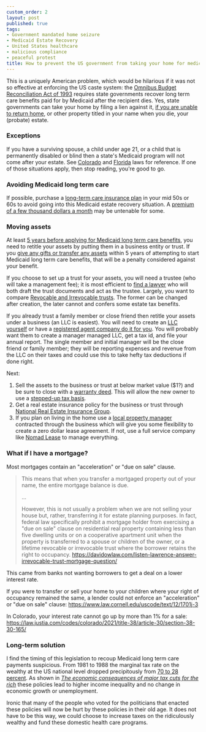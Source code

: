 ```yaml
---
custom_order: 2
layout: post
published: true
tags:
- Government mandated home seizure
- Medicaid Estate Recovery
- United States healthcare
- malicious compliance
- peaceful protest
title: How to prevent the US government from taking your home for medical expenses
---
```

This is a uniquely American problem, which would be hilarious if it was not so effective at enforcing the US caste system:
the [Omnibus Budget Reconciliation Act of 1993](https://oig.hhs.gov/oei/reports/oei-07-92-00880.pdf)
requires state governments recover long term care benefits paid for by Medicaid after the recipient dies.
Yes, state governments can take your home by filing a lien against it,
[if you are unable to return home](https://www.senioranswers.org/insurance/medicaid/estate-recovery/),
or other property titled in your name when you die, your (probate) estate.

### Exceptions
If you have a surviving spouse, a child under age 21, or a child that is permanently disabled or blind
then a state's Medicaid program will not come after your estate.
See [Colorado](https://www.law.cornell.edu/regulations/colorado/10-CCR-SS-2505-10-8-063) and
[Florida](http://www.leg.state.fl.us/statutes/index.cfm?App_mode=Display_Statute&URL=0400-0499/0409/Sections/0409.9101.html)
laws for reference. If one of those situations apply, then stop reading, you're good to go.

### Avoiding Medicaid long term care
If possible, purchase a
[long-term care insurance plan](https://www.nerdwallet.com/article/insurance/long-term-care-insurance)
in your mid 50s or 60s to avoid going into this Medicaid estate recovery situation.
A [premium of a few thousand dollars a month](https://smartasset.com/insurance/how-much-does-long-term-care-insurance-cost)
may be untenable for some.

### Moving assets
At least [5 years before applying for Medicaid long term care benefits](https://www.medicaidplanningassistance.org/medicaid-look-back-period/),
you need to retitle your assets by putting them in a business entity or trust. If you
[give any gifts or transfer any assets](https://coloradoestateplan.com/why-asking-how-do-i-avoid-the-5-year-medicaid-lookback-period-leaves-you-at-risk/)
within 5 years of attempting to start Medicaid long term care benefits, that will be a penalty considered against your benefit.

If you choose to set up a trust for your assets, you will need a trustee (who will take a management fee);
it is most efficient to [find a lawyer](https://www.licensedlawyer.org/)
who will both draft the trust documents and act as the trustee. Largely, you want to compare
[Revocable and Irrevocable trusts](https://www.investopedia.com/ask/answers/071615/what-difference-between-revocable-trust-and-living-trust.asp).
The former can be changed after creation, the later cannot and confers some estate tax benefits.

If you already trust a family member or close friend then retitle your assets under a business (an LLC is easiest).
You will need to create an [LLC yourself](/2020/08/colorado-llc/) or have a
[registered agent company do it for you](https://www.coloradoregisteredagent.com/colorado-registered-agent-services/).
You will probably want them to create a manager managed LLC, get a tax id, and file your annual report.
The single member and initial manager will be the close friend or family member; they will be reporting expenses
and revenue from the LLC on their taxes and could use this to take hefty tax deductions if done right.

Next:
1. Sell the assets to the business or trust at below market value ($1?) and be sure to close with a
[warranty deed](https://www.deedclaim.com/warranty-deed/). This will allow the new owner to use a
[stepped-up tax basis](https://www.homelight.com/blog/can-i-sell-my-house-to-a-family-member/).
2. Get a real estate insurance policy for the business or trust through [National Real Estate Insurance Group](https://nreig.com/).
3. If you plan on living in the home use a [local property manager](https://www.deerwoods.com/lakewood-property-management)
contracted through the business which will give you some flexibility to create a zero dollar lease agreement.
If not, use a full service company like [Nomad Lease](https://nomadlease.com/products) to manage everything.

### What if I have a mortgage?
Most mortgages contain an "acceleration" or "due on sale" clause.

> This means that when you transfer a mortgaged property out of your name, the entire mortgage balance is due.
> 
> ...
> 
> However, this is not usually a problem when we are not selling your house but, rather, transferring it for estate planning purposes.
> In fact, federal law specifically prohibit a mortgage holder from exercising a "due on sale" clause on
> residential real property containing less than five dwelling units or on a cooperative apartment unit when the property is transferred to a spouse
> or children of the owner, or a lifetime revocable or irrevocable trust where the borrower retains the right to occupancy.
<https://davidowlaw.com/listen-lawrence-answer-irrevocable-trust-mortgage-question/>

This came from banks not wanting borrowers to get a deal on a lower interest rate.

If you were to transfer or sell your home to your children where your right of occupancy remained the same,
a lender could not enforce an "acceleration" or "due on sale" clause: <https://www.law.cornell.edu/uscode/text/12/1701j-3>

In Colorado, your interest rate cannot go up by more than 1% for a sale: <https://law.justia.com/codes/colorado/2021/title-38/article-30/section-38-30-165/>

### Long-term solution
I find the timing of this legislation to recoup Medicaid long term care payments suspicious.
From 1981 to 1988 the marginal tax rate on the wealthy at the US national level dropped precipitously from
[70 to 28 percent](https://taxfoundation.org/historical-income-tax-rates-brackets/).
As shown in
[_The economic consequences of major tax cuts for the rich_](https://academic.oup.com/ser/article/20/2/539/6500315)
these policies lead to higher income inequality and no change in economic growth or unemployment.

Ironic that many of the people who voted for the politicians that enacted these policies will now be
hurt by these policies in their old age. It does not have to be this way, we could choose to increase
taxes on the ridiculously wealthy and fund these domestic health care programs.
